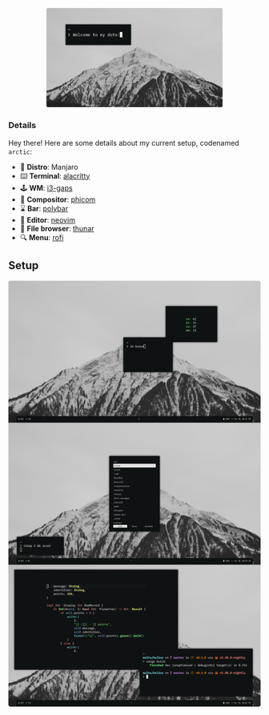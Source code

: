 <p align="center">
  <img src="./.config/images/welcome.png" width="70%" />
</p>

### Details

Hey there! Here are some details about my current setup, codenamed `arctic`:

- 🐧 **Distro**: Manjaro
- ⌨️ **Terminal**: [alacritty](https://github.com/alacritty/alacritty)
- 🕹️ **WM**: [i3-gaps](https://github.com/Airblader/i3)
- 🤖 **Compositor**: [phicom](https://google.com)
- ⌛ **Bar**: [polybar](https://github.com/polybar/polybar)
- 📃 **Editor**: [neovim](https://github.com/neovim/neovim)
- 💾 **File browser**: [thunar](https://wiki.archlinux.org/index.php/Thunar)
- 🔍 **Menu**: [rofi](https://github.com/davatorium/rofi)

## Setup

<img src="./.config/images/ss.png">
